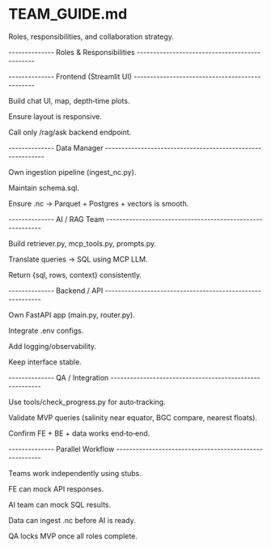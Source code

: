 # TEAM_GUIDE.md

Roles, responsibilities, and collaboration strategy.

-------------- Roles & Responsibilities ----------------------------------------------

-------------- Frontend (Streamlit UI) -----------------------------------------------

Build chat UI, map, depth‑time plots.

Ensure layout is responsive.

Call only /rag/ask backend endpoint.

-------------- Data Manager -----------------------------------------------------------

Own ingestion pipeline (ingest_nc.py).

Maintain schema.sql.

Ensure .nc → Parquet + Postgres + vectors is smooth.

-------------- AI / RAG Team ----------------------------------------------------------

Build retriever.py, mcp_tools.py, prompts.py.

Translate queries → SQL using MCP LLM.

Return {sql, rows, context} consistently.

-------------- Backend / API ----------------------------------------------------------

Own FastAPI app (main.py, router.py).

Integrate .env configs.

Add logging/observability.

Keep interface stable.

-------------- QA / Integration --------------------------------------------------------

Use tools/check_progress.py for auto‑tracking.

Validate MVP queries (salinity near equator, BGC compare, nearest floats).

Confirm FE + BE + data works end‑to‑end.

-------------- Parallel Workflow -------------------------------------------------------

Teams work independently using stubs.

FE can mock API responses.

AI team can mock SQL results.

Data can ingest .nc before AI is ready.

QA locks MVP once all roles complete.